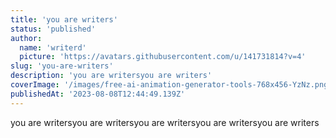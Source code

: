 ```yaml
---
title: 'you are writers'
status: 'published'
author:
  name: 'writerd'
  picture: 'https://avatars.githubusercontent.com/u/141731814?v=4'
slug: 'you-are-writers'
description: 'you are writersyou are writers'
coverImage: '/images/free-ai-animation-generator-tools-768x456-YzNz.png'
publishedAt: '2023-08-08T12:44:49.139Z'
---
```


you are writersyou are writersyou are writersyou are writersyou are writers

